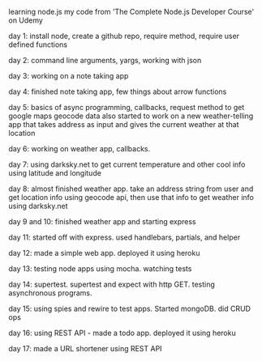 learning node.js
my code from 'The Complete Node.js Developer Course' on Udemy

day 1: install node, create a github repo, require method, require user defined functions

day 2: command line arguments, yargs, working with json

day 3: working on a note taking app

day 4: finished note taking app, few things about arrow functions

day 5: basics of async programming, callbacks, request method to get google maps geocode data
      also started to work on a new weather-telling app that takes address as input and gives the current weather at that location

day 6: working on weather app, callbacks.

day 7: using darksky.net to get current temperature and other cool info using latitude and longitude

day 8: almost finished weather app. take an address string from user and get location info using geocode api, then use that info to get weather info using darksky.net

day 9 and 10: finished weather app and starting express

day 11: started off with express. used handlebars, partials, and helper

day 12: made a simple web app. deployed it using heroku

day 13: testing node apps using mocha. watching tests

day 14: supertest. supertest and expect with http GET. testing asynchronous programs.

day 15: using spies and rewire to test apps. Started mongoDB. did CRUD ops

day 16: using REST API - made a todo app. deployed it using heroku

day 17: made a URL shortener using REST API
